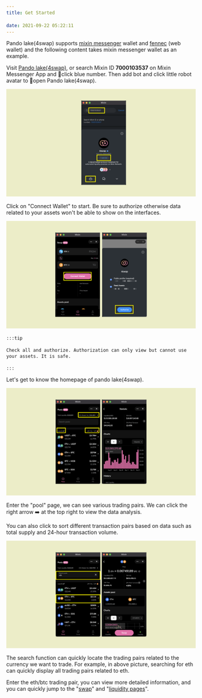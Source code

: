 ```yaml
---
title: Get Started

date: 2021-09-22 05:22:11
---
```


Pando lake(4swap) supports [mixin messenger](https://docs.pando.im/docs/wallets/mixin-messenger) wallet and [fennec](https://docs.pando.im/docs/apps/wallets) (web wallet) and the following content takes mixin messenger wallet as an example.

Visit [Pando lake(4swap)](https://lake.pando.im), or search Mixin ID **7000103537** on Mixin Messenger App and click blue number. Then add bot and click little robot avatar to open Pando lake(4swap).

![](../assets/lake-get-started-p1.png)

Click on "Connect Wallet" to start. Be sure to authorize otherwise data related to your assets won't be able to show on the interfaces.

![](../assets/lake-get-started-p2.png)

````mdx-code-block
:::tip

Check all and authorize. Authorization can only view but cannot use your assets. It is safe.

:::
````

Let's get to know the homepage of pando lake(4swap).

![](../assets/lake-get-started-p3.png)

Enter the "pool" page, we can see various trading pairs. We can click the right arrow ➡️ at the top right to view the data analysis. 

You can also click to sort different transaction pairs based on data such as total supply and 24-hour transaction volume.

![](../assets/lake-get-started-p4.png)

The search function can quickly locate the trading pairs related to the currency we want to trade. For example, in above picture, searching for eth can quickly display all trading pairs related to eth.

Enter the eth/btc trading pair, you can view more detailed information, and you can quickly jump to the "[swap](https://docs.pando.im/docs/lake/tutorials/swapping)" and "[liquidity pages](https://docs.pando.im/docs/lake/tutorials/providing-liquidity)".





